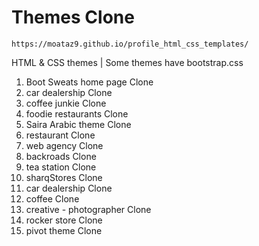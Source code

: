 # Themes Clone

``` link
https://moataz9.github.io/profile_html_css_templates/
```

HTML & CSS themes
| Some themes have bootstrap.css

1. Boot Sweats home page Clone
2. car dealership Clone
3. coffee junkie Clone
4. foodie restaurants Clone
5. Saira Arabic theme Clone
6. restaurant Clone
7. web agency Clone
8. backroads Clone
9. tea station Clone
10. sharqStores Clone
11. car dealership Clone
12. coffee Clone
13. creative - photographer Clone
14. rocker store Clone
15. pivot theme Clone
